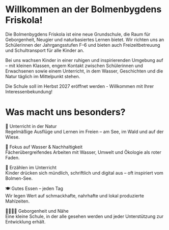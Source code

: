 ---
---

# Willkommen an der Bolmenbygdens Friskola!

Die Bolmenbygdens Friskola ist eine neue Grundschule, die Raum für Geborgenheit, Neugier und naturbasiertes Lernen bietet. Wir richten uns an Schülerinnen der Jahrgangsstufen F–6 und bieten auch Freizeitbetreuung und Schultransport für alle Kinder an.

Bei uns wachsen Kinder in einer ruhigen und inspirierenden Umgebung auf – mit kleinen Klassen, engem Kontakt zwischen Schülerinnen und Erwachsenen sowie einem Unterricht, in dem Wasser, Geschichten und die Natur täglich im Mittelpunkt stehen.

Die Schule soll im Herbst 2027 eröffnet werden - Willkommen mit Ihrer Interessenbekundung!

# Was macht uns besonders?
🌿 Unterricht in der Natur    
    Regelmäßige Ausflüge und Lernen im Freien – am See, im Wald und auf der Wiese.

🌊 Fokus auf Wasser & Nachhaltigkeit    
Fächerübergreifendes Arbeiten mit Wasser, Umwelt und Ökologie als roter Faden.

📖 Erzählen im Unterricht    
Kinder drücken sich mündlich, schriftlich und digital aus – oft inspiriert vom Bolmen-See.

🍽 Gutes Essen – jeden Tag    
Wir legen Wert auf schmackhafte, nahrhafte und lokal produzierte Mahlzeiten.

👨‍👩‍👧‍👦 Geborgenheit und Nähe    
Eine kleine Schule, in der alle gesehen werden und jeder Unterstützung zur Entwicklung erhält.
